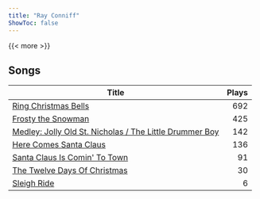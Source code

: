 ```yaml
---
title: "Ray Conniff"
ShowToc: false
---
```


{{< more >}}

## Songs
Title | Plays 
----- | -----: 
[Ring Christmas Bells](/songs/ring-christmas-bells) | 692
[Frosty the Snowman](/songs/frosty-the-snowman) | 425
[Medley: Jolly Old St. Nicholas / The Little Drummer Boy](/songs/medley-jolly-old-st-nicholas-the-little-drummer-boy) | 142
[Here Comes Santa Claus](/songs/here-comes-santa-claus) | 136
[Santa Claus Is Comin' To Town](/songs/santa-claus-is-comin-to-town) | 91
[The Twelve Days Of Christmas](/songs/the-twelve-days-of-christmas) | 30
[Sleigh Ride](/songs/sleigh-ride) | 6

